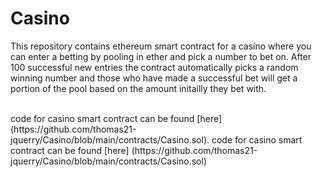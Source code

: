 # Casino
This repository contains ethereum smart contract for a casino where you can enter a betting by pooling in ether and pick a number to bet on. After 100 successful new entries the contract automatically picks a random winning number and those who have made a successful bet will get a portion of the pool based on the amount initailly they bet with.

<br/>
code for casino smart contract can be found [here](https://github.com/thomas21-jquerry/Casino/blob/main/contracts/Casino.sol).
code for casino smart contract can be found [here] (https://github.com/thomas21-jquerry/Casino/blob/main/contracts/Casino.sol)
